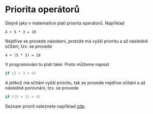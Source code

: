 # Priorita operátorů
Stejně jako v matematice platí priorita operátorů. Například

```
4 + 5 * 3 = 19
```

Nejdříve se provede násobení, protože má vyšší prioritu a až následně sčítání, tzv. se provede

```
4 + (5 * 3) = 19
```

V programování to platí také. Proto můžeme napsat

```c
if (5 + 3 > 4)
```

A jelikož má sčítání vyšší prioritu, tak se provede nejdříve sčítání a až následně porovnání, tzv. se provede

```c
if ((5 + 3) > 4)
```


Seznam priorit naleznete například [zde](https://devdocs.io/c/language/operator_precedence).
